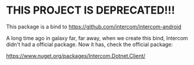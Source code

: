 # THIS PROJECT IS DEPRECATED!!!

This package is a bind to https://github.com/intercom/intercom-android

A long time ago in galaxy far, far away, when we create this bind, Intercom didn't had a official package. Now it has, check the official package:

https://www.nuget.org/packages/Intercom.Dotnet.Client/

